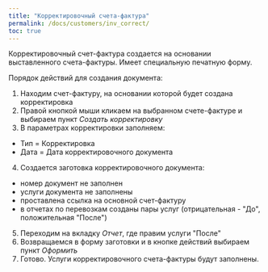 ```yaml
---
title: "Корректировочный счета-фактура"
permalink: /docs/customers/inv_correct/
toc: true
---
```


Корректировочный счет-фактура создается на основании выставленного счета-фактуры.
Имеет специальную печатную форму.

Порядок действий для создания документа:
1.  Находим счет-фактуру, на основании которой будет создана корректировка
2.  Правой кнопкой мыши кликаем на выбранном счете-фактуре и выбираем пункт *Создать корректировку*
3.  В параметрах корректировки заполняем:
-   Тип = Корректировка
-   Дата = Дата корректировочного документа
4.  Создается заготовка корректировочного документа:
-   номер документ не заполнен
-   услуги документа не заполнены
-   проставлена ссылка на основной счет-фактуру
-   в отчетах по перевозкам созданы пары услуг (отрицательная - "До", положительная "После")
5.  Переходим на вкладку *Отчет*, где правим услуги "После"
6.  Возвращаемся в форму заготовки и в кнопке действий выбираем пункт *Оформить*
7.  Готово. Услуги корректировочного счета-фактуры будут заполнены.
